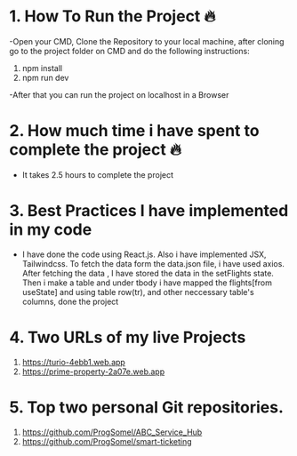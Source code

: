 


# 1.  How To Run the Project 🔥

-Open your CMD, Clone the Repository to your local machine, after cloning go to the project folder on CMD and do the following instructions:
1. npm install
2. npm run dev
   
-After that you can run the project on localhost in a Browser


# 2.  How much time i have spent to complete the project  🔥

- It takes 2.5 hours to complete the project


# 3.  Best Practices I have implemented in my code

- I have done the code using React.js. Also i have implemented JSX, Tailwindcss. To fetch the data form the data.json file, i have used axios. After fetching the data , I have stored the data in the setFlights state. Then i make a table and under tbody i have mapped the flights[from useState] and using table row(tr), and other neccessary table's columns, done the project


# 4.  Two URLs of my live Projects

1. https://turio-4ebb1.web.app
2. https://prime-property-2a07e.web.app



# 5.  Top two personal Git repositories.

1. https://github.com/ProgSomel/ABC_Service_Hub
2. https://github.com/ProgSomel/smart-ticketing


